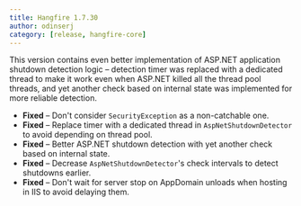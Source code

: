 ```yaml
---
title: Hangfire 1.7.30
author: odinserj
category: [release, hangfire-core]
---
```


This version contains even better implementation of ASP.NET application shutdown detection logic – detection timer was replaced with a dedicated thread to make it work even when ASP.NET killed all the thread pool threads, and yet another check based on internal state was implemented for more reliable detection.

* **Fixed** – Don't consider `SecurityException` as a non-catchable one.
* **Fixed** – Replace timer with a dedicated thread in `AspNetShutdownDetector` to avoid depending on thread pool.
* **Fixed** – Better ASP.NET shutdown detection with yet another check based on internal state.
* **Fixed** – Decrease `AspNetShutdownDetector`'s check intervals to detect shutdowns earlier.
* **Fixed** – Don't wait for server stop on AppDomain unloads when hosting in IIS to avoid delaying them.
